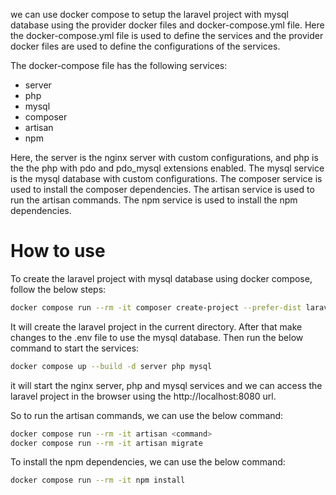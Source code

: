 we can use docker compose to setup the laravel project with mysql database using the provider docker files and docker-compose.yml file. Here the docker-compose.yml file is used to define the services and the provider docker files are used to define the configurations of the services.

The docker-compose file has the following services:

- server
- php
- mysql
- composer
- artisan
- npm

Here, the server is the nginx server with custom configurations, and php is the the php with pdo and pdo_mysql extensions enabled. The mysql service is the mysql database with custom configurations. The composer service is used to install the composer dependencies. The artisan service is used to run the artisan commands. The npm service is used to install the npm dependencies.

# How to use

To create the laravel project with mysql database using docker compose, follow the below steps:

```bash
docker compose run --rm -it composer create-project --prefer-dist laravel/laravel .
```

It will create the laravel project in the current directory. After that make changes to the .env file to use the mysql database. Then run the below command to start the services:

```bash
docker compose up --build -d server php mysql
```

it will start the nginx server, php and mysql services and we can access the laravel project in the browser using the http://localhost:8080 url.

So to run the artisan commands, we can use the below command:

```bash
docker compose run --rm -it artisan <command>
docker compose run --rm -it artisan migrate
```

To install the npm dependencies, we can use the below command:

```bash
docker compose run --rm -it npm install
```
